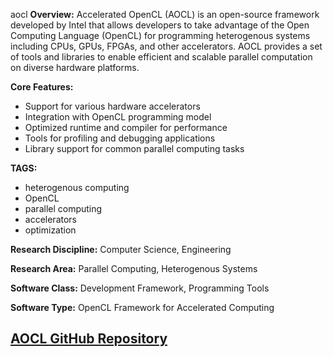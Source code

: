 aocl
**Overview:**
Accelerated OpenCL (AOCL) is an open-source framework developed by Intel that allows developers to take advantage of the Open Computing Language (OpenCL) for programming heterogenous systems including CPUs, GPUs, FPGAs, and other accelerators. AOCL provides a set of tools and libraries to enable efficient and scalable parallel computation on diverse hardware platforms.

**Core Features:**
- Support for various hardware accelerators
- Integration with OpenCL programming model
- Optimized runtime and compiler for performance
- Tools for profiling and debugging applications
- Library support for common parallel computing tasks

**TAGS:**
- heterogenous computing
- OpenCL
- parallel computing
- accelerators
- optimization

**Research Discipline:**
Computer Science, Engineering

**Research Area:**
Parallel Computing, Heterogenous Systems

**Software Class:**
Development Framework, Programming Tools

**Software Type:**
OpenCL Framework for Accelerated Computing

[AOCL GitHub Repository](https://github.com/intel/opencl-aocl)
--------------------------------------
